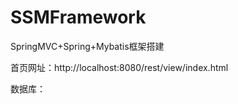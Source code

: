 # SSMFramework
SpringMVC+Spring+Mybatis框架搭建

首页网址：http://localhost:8080/rest/view/index.html

数据库：


